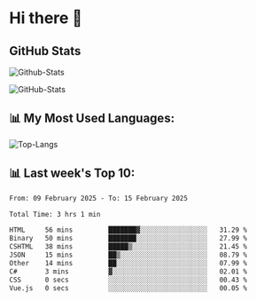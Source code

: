 # Hi there 👋

## GitHub Stats
![Github-Stats](https://github-readme-stats-sigma-five.vercel.app/api?username=ltorson&show_icons=true&theme=radical&count_private=true&show=reviews,discussions_started,discussions_answered,prs_merged,prs_merged_percentage)

![GitHub-Stats](https://github-readme-stats.vercel.app/api/wakatime?username=LeeTorson&theme=synthwave&size_weight=0.5&count_weight=0.5&title_color=36F9F6&langs_count=10&count_private=true)

## 📊 My Most Used Languages:
![Top-Langs](https://github-readme-stats-sigma-five.vercel.app/api/top-langs/?username=LTorson&layout=compact&langs_count=10)


## 📊 Last week's Top 10:
<!--START_SECTION:waka-->

```txt
From: 09 February 2025 - To: 15 February 2025

Total Time: 3 hrs 1 min

HTML     56 mins         ███████▓░░░░░░░░░░░░░░░░░   31.29 %
Binary   50 mins         ███████░░░░░░░░░░░░░░░░░░   27.99 %
CSHTML   38 mins         █████▒░░░░░░░░░░░░░░░░░░░   21.45 %
JSON     15 mins         ██▒░░░░░░░░░░░░░░░░░░░░░░   08.79 %
Other    14 mins         ██░░░░░░░░░░░░░░░░░░░░░░░   07.99 %
C#       3 mins          ▓░░░░░░░░░░░░░░░░░░░░░░░░   02.01 %
CSS      0 secs          ░░░░░░░░░░░░░░░░░░░░░░░░░   00.43 %
Vue.js   0 secs          ░░░░░░░░░░░░░░░░░░░░░░░░░   00.05 %
```

<!--END_SECTION:waka-->
